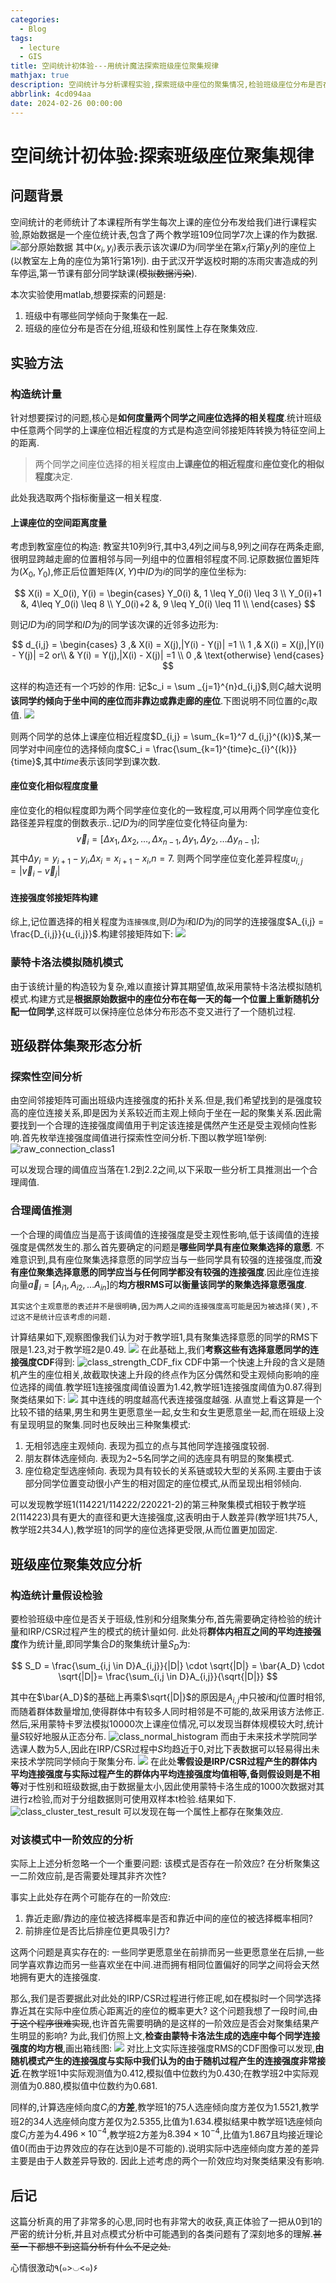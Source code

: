```yaml
---
categories:
  - Blog
tags:
  - lecture
  - GIS
title: 空间统计初体验---用统计魔法探索班级座位聚集规律
mathjax: true
description: 空间统计与分析课程实验,探索班级中座位的聚集情况,检验班级座位分布是否在分组,班级和性别上呈现聚集效应.
abbrlink: 4cd094aa
date: 2024-02-26 00:00:00
---
```

# 空间统计初体验:探索班级座位聚集规律
## 问题背景
空间统计的老师统计了本课程所有学生每次上课的座位分布发给我们进行课程实验,原始数据是一个座位统计表,包含了两个教学班109位同学7次上课的作为数据.
![部分原始数据](https://cdn.jsdelivr.net/gh/HereIsZephyrus/zephyrus.img/images/blog/class_location_info_7_part.png)
其中$(x_i,y_i)$表示表示该次课$ID$为$i$同学坐在第$x_i$行第$y_i$列的座位上(以教室左上角的座位为第$1$行第$1$列).
由于武汉开学返校时期的冻雨灾害造成的列车停运,第一节课有部分同学缺课(~~模拟数据污染~~).

本次实验使用matlab,想要探索的问题是: 
1. 班级中有哪些同学倾向于聚集在一起.
2. 班级的座位分布是否在分组,班级和性别属性上存在聚集效应.

## 实验方法
### 构造统计量
针对想要探讨的问题,核心是**如何度量两个同学之间座位选择的相关程度**.统计班级中任意两个同学的上课座位相近程度的方式是构造空间邻接矩阵转换为特征空间上的距离.

> 两个同学之间座位选择的相关程度由**上课座位的相近程度**和**座位变化的相似程度**决定.

此处我选取两个指标衡量这一相关程度.

#### 上课座位的空间距离度量
考虑到教室座位的构造: 教室共10列9行,其中3,4列之间与8,9列之间存在两条走廊,很明显跨越走廊的位置相邻与同一列组中的位置相邻程度不同.记原数据位置矩阵为$(X_0,Y_0)$,修正后位置矩阵$(X,Y)$中$ID$为$i$的同学的座位坐标为: 

$$
X(i) = X_0(i),
Y(i) = 
\begin{cases}
    Y_0(i) &, 1 \leq Y_0(i) \leq 3 \\
    Y_0(i)+1 &, 4\leq Y_0(i) \leq 8 \\
    Y_0(i)+2 &, 9 \leq Y_0(i) \leq 11 \\
\end{cases}
$$

则记$ID$为$i$的同学和$ID$为$j$的同学该次课的近邻多边形为: 

$$
d_{i,j} = 
\begin{cases}
3 ,& X(i) = X(j),|Y(i) - Y(j)| =1 \\
1 ,& X(i) = X(j),|Y(i) - Y(j)| =2 or\\
   & Y(i) = Y(j),|X(i) - X(j)| =1 \\
0 ,& \text{otherwise}
\end{cases}
$$

这样的构造还有一个巧妙的作用: 记$c_i = \sum _{j=1}^{n}d_{i,j}$,则$C_i$越大说明**该同学约倾向于坐中间的座位而非靠边或靠走廊的座位**.下图说明不同位置的$c_i$取值.
![](https://cdn.jsdelivr.net/gh/HereIsZephyrus/zephyrus.img/images/blog/location_cvalue.png)

则两个同学的总体上课座位相近程度$D_{i,j} = \sum_{k=1}^7 d_{i,j}^{(k)}$,某一同学对中间座位的选择倾向度$C_i = \frac{\sum_{k=1}^{time}c_{i}^{(k)}}{time}$,其中$time$表示该同学到课次数.

#### 座位变化相似程度度量
座位变化的相似程度即为两个同学座位变化的一致程度,可以用两个同学座位变化路径差异程度的倒数表示..记$ID$为$i$的同学座位变化特征向量为: 
$$
\vec{v}_i = [\Delta x_1,\Delta x_2,\dots,\Delta x_{n-1},\Delta y_1,\Delta y_2,\dots \Delta y_{n-1}];
$$
其中$\Delta y_i = y_{i+1} - y_{i}$,$\Delta x_i = x_{i+1} - x_{i}$,$n=7$.
则两个同学座位变化差异程度$u_{i,j} = |\vec{v}_i - \vec{v}_j|$

#### 连接强度邻接矩阵构建
综上,记位置选择的相关程度为`连接强度`,则$ID$为$i$和$ID$为$j$的同学的连接强度$A_{i,j} = \frac{D_{i,j}}{u_{i,j}}$.构建邻接矩阵如下: 
![](https://cdn.jsdelivr.net/gh/HereIsZephyrus/zephyrus.img/images/blog/adj_class1.png)

### 蒙特卡洛法模拟随机模式
由于该统计量的构造较为复杂,难以直接计算其期望值,故采用蒙特卡洛法模拟随机模式.构建方式是**根据原始数据中的座位分布在每一天的每一个位置上重新随机分配一位同学**,这样既可以保持座位总体分布形态不变又进行了一个随机过程.

## 班级群体集聚形态分析

### 探索性空间分析
由空间邻接矩阵可画出班级内连接强度的拓扑关系.但是,我们希望找到的是强度较高的座位连接关系,即是因为关系较近而主观上倾向于坐在一起的聚集关系.因此需要找到一个合理的连接强度阈值用于判定该连接是偶然产生还是受主观倾向性影响.首先枚举连接强度阈值进行探索性空间分析.下图以教学班1举例: 
![raw_connection_class1](https://cdn.jsdelivr.net/gh/HereIsZephyrus/zephyrus.img/images/blog/raw_connection_class1.png)

可以发现合理的阈值应当落在1.2到2.2之间,以下采取一些分析工具推测出一个合理阈值.

### 合理阈值推测
一个合理的阈值应当是高于该阈值的连接强度是受主观性影响,低于该阈值的连接强度是偶然发生的.那么首先要确定的问题是**哪些同学具有座位聚集选择的意愿**.
不难意识到,具有座位聚集选择意愿的同学应当与一些同学具有较强的连接强度,而**没有座位聚集选择意愿的同学应当与任何同学都没有较强的连接强度**.因此座位连接向量$\vec{a}_i = [A_{i1},A_{i2},\dots A_{in}]$的**均方根RMS可以衡量该同学的聚集选择意愿强度**.
```
其实这个主观意愿的表述并不是很明确,因为两人之间的连接强度高可能是因为被选择(笑),不过这不是统计应该考虑的问题.
```
计算结果如下,观察图像我们认为对于教学班1,具有聚集选择意愿的同学的RMS下限是1.23,对于教学班2是0.49.
![](https://cdn.jsdelivr.net/gh/HereIsZephyrus/zephyrus.img/images/blog/class_RMS_CDF.png)
在此基础上,我们**考察这些有选择意愿同学的连接强度CDF**得到: 
![class_strength_CDF_fix](https://cdn.jsdelivr.net/gh/HereIsZephyrus/zephyrus.img/images/blog/class_strength_CDF_fix.png)
CDF中第一个快速上升段的含义是随机产生的座位相关,故截取快速上升段的终点作为区分偶然和受主观倾向影响的座位选择的阈值.教学班1连接强度阈值设置为1.42,教学班1连接强度阈值为0.87.得到聚类结果如下: 
![](https://cdn.jsdelivr.net/gh/HereIsZephyrus/zephyrus.img/images/blog/class_fitness_graph.png)
其中连线的明度越高代表连接强度越强.
从直觉上看这算是一个比较不错的结果,男生和男生更愿意坐一起,女生和女生更愿意坐一起,而在班级上没有呈现明显的聚集.同时也反映出三种聚集模式: 
1. 无相邻选座主观倾向. 表现为孤立的点与其他同学连接强度较弱.
2. 朋友群体选座倾向. 表现为2~5名同学之间的选座具有明显的聚集模式.
3. 座位稳定型选座倾向. 表现为具有较长的关系链或较大型的关系网.主要由于该部分同学位置变动很小产生的相对固定的座位模式,从而呈现出相邻倾向.

可以发现教学班1(114221/114222/220221-2)的第三种聚集模式相较于教学班2(114223)具有更大的直径和更大连接强度,这表明由于人数差异(教学班1共75人,教学班2共34人),教学班1的同学的座位选择更受限,从而位置更加固定.

## 班级座位聚集效应分析
### 构造统计量假设检验
要检验班级中座位是否关于班级,性别和分组聚集分布,首先需要确定待检验的统计量和IRP/CSR过程产生的模式的统计量如何.
此处将**群体内相互之间的平均连接强度**作为统计量,即同学集合$D$的聚集统计量$S_D$为:  

$$
S_D = \frac{\sum_{i,j \in D}A_{i,j}}{|D|} \cdot \sqrt{|D|} = \bar{A_D} \cdot \sqrt{|D|}= \frac{\sum_{i,j \in D}A_{i,j}}{\sqrt{|D|}}
$$

其中在$\bar{A_D}$的基础上再乘$\sqrt{|D|}$的原因是$A_{i,j}$中只被$i$和$j$位置时相邻,而随着群体数量增加,使得群体中有较多人同时相邻是不可能的,故采用该方法修正.
然后,采用蒙特卡罗法模拟10000次上课座位情况,可以发现当群体规模较大时,统计量$S$较好地服从正态分布.
![class_normal_histogram](https://cdn.jsdelivr.net/gh/HereIsZephyrus/zephyrus.img/images/blog/class_normal_histogram.png)
而由于未来技术学院同学选课人数为5人,因此在IRP/CSR过程中$S$均趋近于0,对比下表数据可以轻易得出未来技术学院同学倾向于聚集分布.
![](https://cdn.jsdelivr.net/gh/HereIsZephyrus/zephyrus.img/images/blog/class_test_data_table.png)
在此处**零假设是IRP/CSR过程产生的群体内平均连接强度与实际过程产生的群体内平均连接强度均值相等,备则假设则是不相等**对于性别和班级数据,由于数据量太小,因此使用蒙特卡洛生成的1000次数据对其进行z检验,而对于分组数据则可使用双样本t检验.结果如下.
![class_cluster_test_result](https://cdn.jsdelivr.net/gh/HereIsZephyrus/zephyrus.img/images/blog/class_cluster_test_result.png)
可以发现在每一个属性上都存在聚集效应.

### 对该模式中一阶效应的分析
实际上上述分析忽略一个一个重要问题: 该模式是否存在一阶效应? 在分析聚集这一二阶效应前,是否需要处理其非齐次性?

事实上此处存在两个可能存在的一阶效应:
1. 靠近走廊/靠边的座位被选择概率是否和靠近中间的座位的被选择概率相同?
2. 前排座位是否比后排座位更具吸引力?

这两个问题是真实存在的: 一些同学更愿意坐在前排而另一些更愿意坐在后排,一些同学喜欢靠边而另一些喜欢坐在中间.进而拥有相同位置偏好的同学之间将会天然地拥有更大的连接强度.

那么,我们是否要据此对此处的IRP/CSR过程进行修正呢,如在模拟时一个同学选择靠近其在实际中座位质心距离近的座位的概率更大? 这个问题我想了一段时间,~~由于这个程序很难实现~~,也许首先需要明确的是这样的一阶效应是否会对聚集结果产生明显的影响?
为此,我们仿照上文,**检查由蒙特卡洛法生成的选座中每个同学连接强度的均方根**,画出箱线图: 
![](https://cdn.jsdelivr.net/gh/HereIsZephyrus/zephyrus.img/images/blog/random_strength_boxplot.png)
对比上文实际连接强度RMS的CDF图像可以发现,**由随机模式产生的连接强度与实际中我们认为的由于随机过程产生的连接强度非常接近**.在教学班1中实际观测值为0.412,模拟值中位数约为0.430;在教学班2中实际观测值为0.880,模拟值中位数约为0.681.

同样的,计算选座倾向度$C_i$的**方差**,教学班1的75人选座倾向度方差仅为1.5521,教学班2的34人选座倾向度方差仅为2.5355,比值为1.634.模拟结果中教学班1选座倾向度$C_i$方差为$4.496 \times 10^{-4}$,教学班2方差为$8.394 \times 10^{-4}$,比值为1.867且均接近理论值0(而由于边界效应的存在达到0是不可能的).说明实际中选座倾向度方差的差异主要是由于人数差异导致的.
因此上述考虑的两个一阶效应均对聚类结果没有影响.

## 后记
这篇分析真的用了非常多的心思,同时也有非常大的收获,真正体验了一把从0到1的严密的统计分析,并且对点模式分析中可能遇到的各类问题有了深刻地多的理解.~~甚至一下都想不到这篇分析有什么不足之处.~~

心情很激动٩(๑>◡<๑)۶